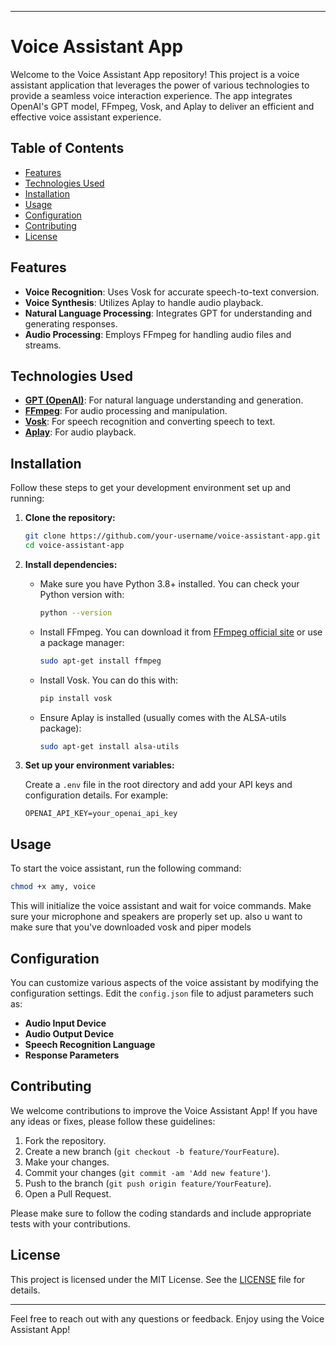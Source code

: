 -------------------------------
# Voice Assistant App

Welcome to the Voice Assistant App repository! This project is a voice assistant application that leverages the power of various technologies to provide a seamless voice interaction experience. The app integrates OpenAI's GPT model, FFmpeg, Vosk, and Aplay to deliver an efficient and effective voice assistant experience.

## Table of Contents

- [Features](#features)
- [Technologies Used](#technologies-used)
- [Installation](#installation)
- [Usage](#usage)
- [Configuration](#configuration)
- [Contributing](#contributing)
- [License](#license)

## Features

- **Voice Recognition**: Uses Vosk for accurate speech-to-text conversion.
- **Voice Synthesis**: Utilizes Aplay to handle audio playback.
- **Natural Language Processing**: Integrates GPT for understanding and generating responses.
- **Audio Processing**: Employs FFmpeg for handling audio files and streams.

## Technologies Used

- **[GPT (OpenAI)](https://openai.com/gpt)**: For natural language understanding and generation.
- **[FFmpeg](https://ffmpeg.org/)**: For audio processing and manipulation.
- **[Vosk](https://alphacephei.com/vosk/)**: For speech recognition and converting speech to text.
- **[Aplay](https://linux.die.net/man/1/aplay)**: For audio playback.

## Installation

Follow these steps to get your development environment set up and running:

1. **Clone the repository:**

    ```bash
    git clone https://github.com/your-username/voice-assistant-app.git
    cd voice-assistant-app
    ```

2. **Install dependencies:**

    - Make sure you have Python 3.8+ installed. You can check your Python version with:

      ```bash
      python --version
      ```

    - Install FFmpeg. You can download it from [FFmpeg official site](https://ffmpeg.org/download.html) or use a package manager:

      ```bash
      sudo apt-get install ffmpeg
      ```

    - Install Vosk. You can do this with:

      ```bash
      pip install vosk
      ```

    - Ensure Aplay is installed (usually comes with the ALSA-utils package):

      ```bash
      sudo apt-get install alsa-utils
      ```

3. **Set up your environment variables:**

    Create a `.env` file in the root directory and add your API keys and configuration details. For example:

    ```env
    OPENAI_API_KEY=your_openai_api_key
    ```

## Usage

To start the voice assistant, run the following command:

```bash
chmod +x amy, voice
```

This will initialize the voice assistant and wait for voice commands. Make sure your microphone and speakers are properly set up.
also u want to make sure that you've downloaded vosk and piper models

## Configuration

You can customize various aspects of the voice assistant by modifying the configuration settings. Edit the `config.json` file to adjust parameters such as:

- **Audio Input Device**
- **Audio Output Device**
- **Speech Recognition Language**
- **Response Parameters**

## Contributing

We welcome contributions to improve the Voice Assistant App! If you have any ideas or fixes, please follow these guidelines:

1. Fork the repository.
2. Create a new branch (`git checkout -b feature/YourFeature`).
3. Make your changes.
4. Commit your changes (`git commit -am 'Add new feature'`).
5. Push to the branch (`git push origin feature/YourFeature`).
6. Open a Pull Request.

Please make sure to follow the coding standards and include appropriate tests with your contributions.

## License

This project is licensed under the MIT License. See the [LICENSE](LICENSE) file for details.

---

Feel free to reach out with any questions or feedback. Enjoy using the Voice Assistant App!
